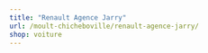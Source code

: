 ```yaml
---
title: "Renault Agence Jarry"
url: /moult-chicheboville/renault-agence-jarry/
shop: voiture
---
```

